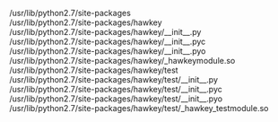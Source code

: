 /usr/lib/python2.7/site-packages  
/usr/lib/python2.7/site-packages/hawkey  
/usr/lib/python2.7/site-packages/hawkey/\_\_init\_\_.py  
/usr/lib/python2.7/site-packages/hawkey/\_\_init\_\_.pyc  
/usr/lib/python2.7/site-packages/hawkey/\_\_init\_\_.pyo  
/usr/lib/python2.7/site-packages/hawkey/\_hawkeymodule.so  
/usr/lib/python2.7/site-packages/hawkey/test  
/usr/lib/python2.7/site-packages/hawkey/test/\_\_init\_\_.py  
/usr/lib/python2.7/site-packages/hawkey/test/\_\_init\_\_.pyc  
/usr/lib/python2.7/site-packages/hawkey/test/\_\_init\_\_.pyo  
/usr/lib/python2.7/site-packages/hawkey/test/\_hawkey\_testmodule.so  
